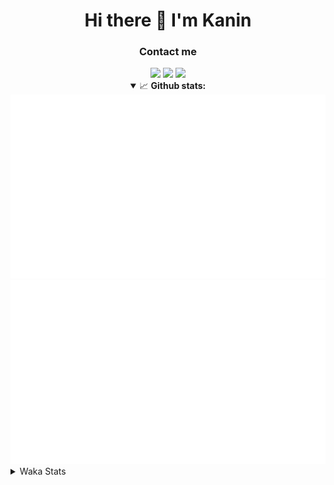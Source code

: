 <div align="center">
 <h1>Hi there 👋 I'm Kanin</h1>
 <h3>Contact me</h3>
 <a href="mailto:im@kanin.dev"><img src="https://img.shields.io/badge/gmail-%23D14836.svg?&style=for-the-badge&logo=gmail&logoColor=white"/></a>
 <a href="https://twitter.com/KaninDev"><img src="https://img.shields.io/badge/twitter-%231DA1F2.svg?&style=for-the-badge&logo=twitter&logoColor=white"/></a>
 <a href="https://www.linkedin.com/in/KaninDev"><img src="https://img.shields.io/badge/linkedin-%230077B5.svg?&style=for-the-badge&logo=linkedin&logoColor=white"/></a>
<details open>
  <summary>📈 <b>Github stats:</b></summary>
  <img src="https://github.com/Kanin/Kanin/blob/master/scripts/GitHubStats/generated/overview.svg"/>
  <img src="https://github.com/Kanin/Kanin/blob/master/scripts/GitHubStats/generated/languages.svg"/>
</details>
</div>

<details>
 <summary>Waka Stats</summary>

<!--START_SECTION:waka-->
![Profile Views](http://img.shields.io/badge/Profile%20Views-25-blue)

![Lines of code](https://img.shields.io/badge/From%20Hello%20World%20I%27ve%20Written-785725%20lines%20of%20code-blue)

**🐱 My Github Data** 

> 🏆 302 Contributions in the Year 2020
 > 
> 📦 6.4 kB Used in Github's Storage 
 > 
> 🚫 Not Opted to Hire
 > 
> 📜 7 Public Repositories
 > 
> 🔑 3 Private Repositories 

**I'm an Early 🐤** 

```text
🌞 Morning    86 commits     ██████░░░░░░░░░░░░░░░░░░░   24.78% 
🌆 Daytime    118 commits    ████████░░░░░░░░░░░░░░░░░   34.01% 
🌃 Evening    80 commits     █████░░░░░░░░░░░░░░░░░░░░   23.05% 
🌙 Night      63 commits     ████░░░░░░░░░░░░░░░░░░░░░   18.16%

```
📅 **I'm Most Productive on Sunday** 

```text
Monday       61 commits     ████░░░░░░░░░░░░░░░░░░░░░   17.58% 
Tuesday      44 commits     ███░░░░░░░░░░░░░░░░░░░░░░   12.68% 
Wednesday    51 commits     ███░░░░░░░░░░░░░░░░░░░░░░   14.7% 
Thursday     34 commits     ██░░░░░░░░░░░░░░░░░░░░░░░   9.8% 
Friday       39 commits     ██░░░░░░░░░░░░░░░░░░░░░░░   11.24% 
Saturday     45 commits     ███░░░░░░░░░░░░░░░░░░░░░░   12.97% 
Sunday       73 commits     █████░░░░░░░░░░░░░░░░░░░░   21.04%

```


📊 **This Week I Spent My Time On** 

```text
⌚︎ Time Zone: America/New_York

💬 Programming Languages: 
Python                   11 hrs 24 mins      ██████████████░░░░░░░░░░░   57.48% 
SCSS                     5 hrs 1 min         ██████░░░░░░░░░░░░░░░░░░░   25.35% 
JavaScript               1 hr 42 mins        ██░░░░░░░░░░░░░░░░░░░░░░░   8.65% 
JSON                     48 mins             █░░░░░░░░░░░░░░░░░░░░░░░░   4.07% 
Markdown                 14 mins             ░░░░░░░░░░░░░░░░░░░░░░░░░   1.2%

🔥 Editors: 
PyCharm                  12 hrs 14 mins      ███████████████░░░░░░░░░░   61.72% 
IntelliJ                 7 hrs 35 mins       █████████░░░░░░░░░░░░░░░░   38.28%

🐱‍💻 Projects: 
Naila.py                 4 hrs 29 mins       █████░░░░░░░░░░░░░░░░░░░░   22.68% 
Kanin                    4 hrs 17 mins       █████░░░░░░░░░░░░░░░░░░░░   21.59% 
TomsBot                  3 hrs 37 mins       ████░░░░░░░░░░░░░░░░░░░░░   18.3% 
amy PIL                  2 hrs 25 mins       ███░░░░░░░░░░░░░░░░░░░░░░   12.21% 
dan                      1 hr 43 mins        ██░░░░░░░░░░░░░░░░░░░░░░░   8.67%

💻 Operating System: 
Windows                  12 hrs 29 mins      ███████████████░░░░░░░░░░   62.97% 
Linux                    7 hrs 20 mins       █████████░░░░░░░░░░░░░░░░   37.03%

```

**I Mostly Code in Python** 

```text
Python                   17 repos            ███████████████████░░░░░░   77.27% 
JavaScript               2 repos             ██░░░░░░░░░░░░░░░░░░░░░░░   9.09% 
Kotlin                   1 repo              █░░░░░░░░░░░░░░░░░░░░░░░░   4.55% 
HTML                     1 repo              █░░░░░░░░░░░░░░░░░░░░░░░░   4.55% 
Java                     1 repo              █░░░░░░░░░░░░░░░░░░░░░░░░   4.55%

```


**Timeline**

![Chart not found](https://github.com/Kanin/Kanin/blob/master/charts/bar_graph.png) 


<!--END_SECTION:waka-->
</details>
